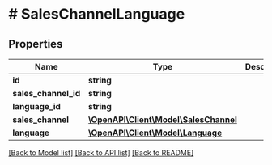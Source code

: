 # # SalesChannelLanguage

## Properties

Name | Type | Description | Notes
------------ | ------------- | ------------- | -------------
**id** | **string** |  | [optional]
**sales_channel_id** | **string** |  |
**language_id** | **string** |  |
**sales_channel** | [**\OpenAPI\Client\Model\SalesChannel**](SalesChannel.md) |  | [optional]
**language** | [**\OpenAPI\Client\Model\Language**](Language.md) |  | [optional]

[[Back to Model list]](../../README.md#models) [[Back to API list]](../../README.md#endpoints) [[Back to README]](../../README.md)
